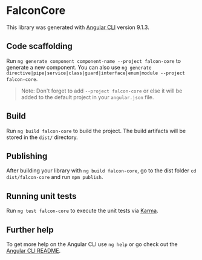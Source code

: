 # FalconCore

This library was generated with [Angular CLI](https://github.com/angular/angular-cli) version 9.1.3.

## Code scaffolding

Run `ng generate component component-name --project falcon-core` to generate a new component. You can also use `ng generate directive|pipe|service|class|guard|interface|enum|module --project falcon-core`.
> Note: Don't forget to add `--project falcon-core` or else it will be added to the default project in your `angular.json` file. 

## Build

Run `ng build falcon-core` to build the project. The build artifacts will be stored in the `dist/` directory.

## Publishing

After building your library with `ng build falcon-core`, go to the dist folder `cd dist/falcon-core` and run `npm publish`.

## Running unit tests

Run `ng test falcon-core` to execute the unit tests via [Karma](https://karma-runner.github.io).

## Further help

To get more help on the Angular CLI use `ng help` or go check out the [Angular CLI README](https://github.com/angular/angular-cli/blob/master/README.md).
